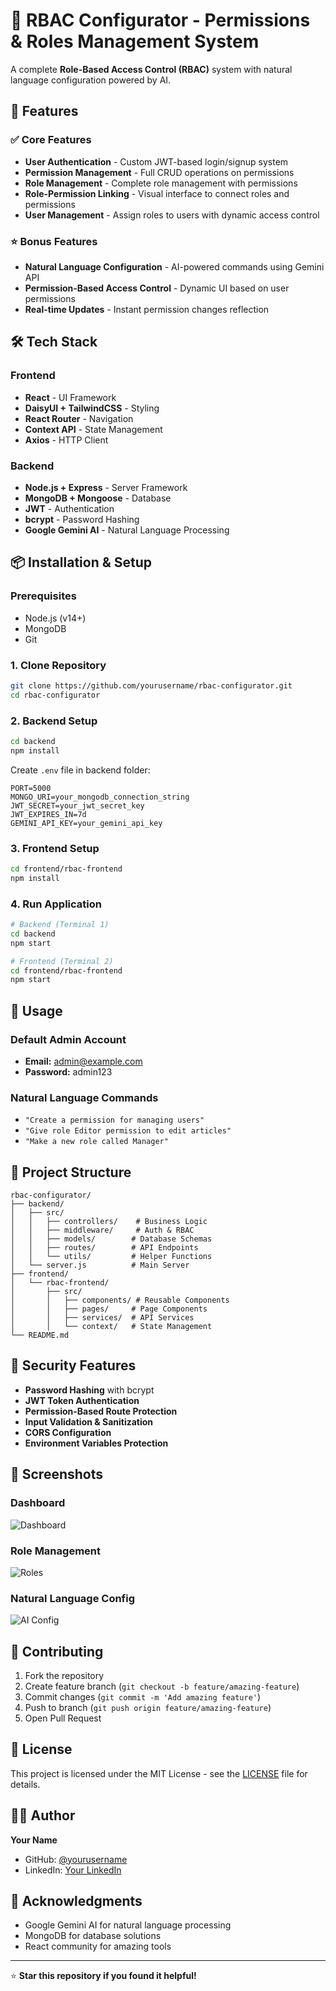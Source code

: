 # 🔐 RBAC Configurator - Permissions & Roles Management System

A complete **Role-Based Access Control (RBAC)** system with natural language configuration powered by AI.

## 🚀 Features

### ✅ Core Features
- **User Authentication** - Custom JWT-based login/signup system
- **Permission Management** - Full CRUD operations on permissions
- **Role Management** - Complete role management with permissions
- **Role-Permission Linking** - Visual interface to connect roles and permissions
- **User Management** - Assign roles to users with dynamic access control

### ⭐ Bonus Features
- **Natural Language Configuration** - AI-powered commands using Gemini API
- **Permission-Based Access Control** - Dynamic UI based on user permissions
- **Real-time Updates** - Instant permission changes reflection

## 🛠️ Tech Stack

### Frontend
- **React** - UI Framework
- **DaisyUI + TailwindCSS** - Styling
- **React Router** - Navigation
- **Context API** - State Management
- **Axios** - HTTP Client

### Backend
- **Node.js + Express** - Server Framework
- **MongoDB + Mongoose** - Database
- **JWT** - Authentication
- **bcrypt** - Password Hashing
- **Google Gemini AI** - Natural Language Processing

## 📦 Installation & Setup

### Prerequisites
- Node.js (v14+)
- MongoDB
- Git

### 1. Clone Repository
```bash
git clone https://github.com/yourusername/rbac-configurator.git
cd rbac-configurator
```

### 2. Backend Setup
```bash
cd backend
npm install
```

Create `.env` file in backend folder:
```env
PORT=5000
MONGO_URI=your_mongodb_connection_string
JWT_SECRET=your_jwt_secret_key
JWT_EXPIRES_IN=7d
GEMINI_API_KEY=your_gemini_api_key
```

### 3. Frontend Setup
```bash
cd frontend/rbac-frontend
npm install
```

### 4. Run Application
```bash
# Backend (Terminal 1)
cd backend
npm start

# Frontend (Terminal 2)
cd frontend/rbac-frontend
npm start
```

## 🎯 Usage

### Default Admin Account
- **Email:** admin@example.com
- **Password:** admin123

### Natural Language Commands
- `"Create a permission for managing users"`
- `"Give role Editor permission to edit articles"`
- `"Make a new role called Manager"`

## 📁 Project Structure

```
rbac-configurator/
├── backend/
│   ├── src/
│   │   ├── controllers/    # Business Logic
│   │   ├── middleware/     # Auth & RBAC
│   │   ├── models/        # Database Schemas
│   │   ├── routes/        # API Endpoints
│   │   └── utils/         # Helper Functions
│   └── server.js          # Main Server
├── frontend/
│   └── rbac-frontend/
│       ├── src/
│       │   ├── components/ # Reusable Components
│       │   ├── pages/     # Page Components
│       │   ├── services/  # API Services
│       │   └── context/   # State Management
└── README.md
```

## 🔐 Security Features

- **Password Hashing** with bcrypt
- **JWT Token Authentication**
- **Permission-Based Route Protection**
- **Input Validation & Sanitization**
- **CORS Configuration**
- **Environment Variables Protection**

## 🎨 Screenshots

### Dashboard
![Dashboard](screenshots/dashboard.png)

### Role Management
![Roles](screenshots/roles.png)

### Natural Language Config
![AI Config](screenshots/ai-config.png)

## 🤝 Contributing

1. Fork the repository
2. Create feature branch (`git checkout -b feature/amazing-feature`)
3. Commit changes (`git commit -m 'Add amazing feature'`)
4. Push to branch (`git push origin feature/amazing-feature`)
5. Open Pull Request

## 📄 License

This project is licensed under the MIT License - see the [LICENSE](LICENSE) file for details.

## 👨‍💻 Author

**Your Name**
- GitHub: [@yourusername](https://github.com/yourusername)
- LinkedIn: [Your LinkedIn](https://linkedin.com/in/yourprofile)

## 🙏 Acknowledgments

- Google Gemini AI for natural language processing
- MongoDB for database solutions
- React community for amazing tools

---

⭐ **Star this repository if you found it helpful!**